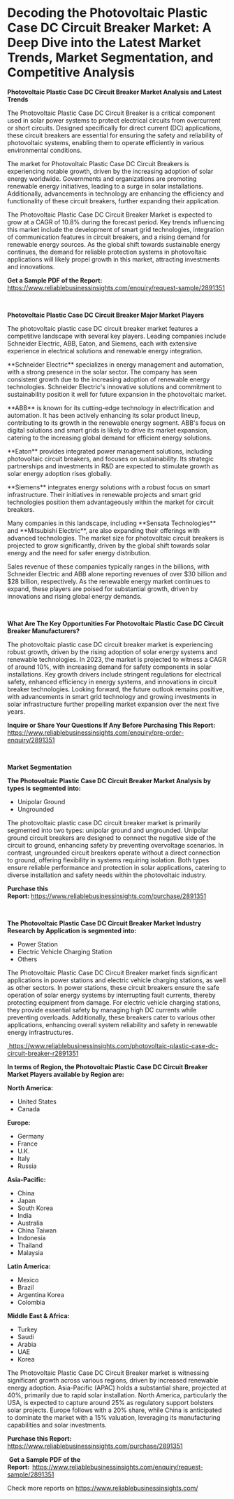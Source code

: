 <p><h1>Decoding the Photovoltaic Plastic Case DC Circuit Breaker Market: A Deep Dive into the Latest Market Trends, Market Segmentation, and Competitive Analysis</h1></p><p><strong>Photovoltaic Plastic Case DC Circuit Breaker Market Analysis and Latest Trends</strong></p>
<p><p>The Photovoltaic Plastic Case DC Circuit Breaker is a critical component used in solar power systems to protect electrical circuits from overcurrent or short circuits. Designed specifically for direct current (DC) applications, these circuit breakers are essential for ensuring the safety and reliability of photovoltaic systems, enabling them to operate efficiently in various environmental conditions.</p><p>The market for Photovoltaic Plastic Case DC Circuit Breakers is experiencing notable growth, driven by the increasing adoption of solar energy worldwide. Governments and organizations are promoting renewable energy initiatives, leading to a surge in solar installations. Additionally, advancements in technology are enhancing the efficiency and functionality of these circuit breakers, further expanding their application.</p><p>The Photovoltaic Plastic Case DC Circuit Breaker Market is expected to grow at a CAGR of 10.8% during the forecast period. Key trends influencing this market include the development of smart grid technologies, integration of communication features in circuit breakers, and a rising demand for renewable energy sources. As the global shift towards sustainable energy continues, the demand for reliable protection systems in photovoltaic applications will likely propel growth in this market, attracting investments and innovations.</p></p>
<p><strong>Get a Sample PDF of the Report:&nbsp;</strong> <a href="https://www.reliablebusinessinsights.com/enquiry/request-sample/2891351?utm_campaign=2735&utm_medium=2&utm_source=Github&utm_content=ia&utm_term=14032025&utm_id=photovoltaic-plastic-case-dc-circuit-breaker">https://www.reliablebusinessinsights.com/enquiry/request-sample/2891351</a></p>
<p>&nbsp;</p>
<p><strong>Photovoltaic Plastic Case DC Circuit Breaker Major Market Players</strong></p>
<p><p>The photovoltaic plastic case DC circuit breaker market features a competitive landscape with several key players. Leading companies include Schneider Electric, ABB, Eaton, and Siemens, each with extensive experience in electrical solutions and renewable energy integration.</p><p>**Schneider Electric** specializes in energy management and automation, with a strong presence in the solar sector. The company has seen consistent growth due to the increasing adoption of renewable energy technologies. Schneider Electric's innovative solutions and commitment to sustainability position it well for future expansion in the photovoltaic market.</p><p>**ABB** is known for its cutting-edge technology in electrification and automation. It has been actively enhancing its solar product lineup, contributing to its growth in the renewable energy segment. ABB's focus on digital solutions and smart grids is likely to drive its market expansion, catering to the increasing global demand for efficient energy solutions.</p><p>**Eaton** provides integrated power management solutions, including photovoltaic circuit breakers, and focuses on sustainability. Its strategic partnerships and investments in R&D are expected to stimulate growth as solar energy adoption rises globally.</p><p>**Siemens** integrates energy solutions with a robust focus on smart infrastructure. Their initiatives in renewable projects and smart grid technologies position them advantageously within the market for circuit breakers.</p><p>Many companies in this landscape, including **Sensata Technologies** and **Mitsubishi Electric**, are also expanding their offerings with advanced technologies. The market size for photovoltaic circuit breakers is projected to grow significantly, driven by the global shift towards solar energy and the need for safer energy distribution.</p><p>Sales revenue of these companies typically ranges in the billions, with Schneider Electric and ABB alone reporting revenues of over $30 billion and $28 billion, respectively. As the renewable energy market continues to expand, these players are poised for substantial growth, driven by innovations and rising global energy demands.</p></p>
<p>&nbsp;</p>
<p><strong>What Are The Key Opportunities For Photovoltaic Plastic Case DC Circuit Breaker Manufacturers?</strong></p>
<p><p>The photovoltaic plastic case DC circuit breaker market is experiencing robust growth, driven by the rising adoption of solar energy systems and renewable technologies. In 2023, the market is projected to witness a CAGR of around 10%, with increasing demand for safety components in solar installations. Key growth drivers include stringent regulations for electrical safety, enhanced efficiency in energy systems, and innovations in circuit breaker technologies. Looking forward, the future outlook remains positive, with advancements in smart grid technology and growing investments in solar infrastructure further propelling market expansion over the next five years.</p></p>
<p><strong>Inquire or Share Your Questions If Any Before Purchasing This Report:</strong> <a href="https://www.reliablebusinessinsights.com/enquiry/pre-order-enquiry/2891351?utm_campaign=2735&utm_medium=2&utm_source=Github&utm_content=ia&utm_term=14032025&utm_id=photovoltaic-plastic-case-dc-circuit-breaker">https://www.reliablebusinessinsights.com/enquiry/pre-order-enquiry/2891351</a></p>
<p>&nbsp;</p>
<p><strong>Market Segmentation</strong></p>
<p><strong>The Photovoltaic Plastic Case DC Circuit Breaker Market Analysis by types is segmented into:</strong></p>
<p><ul><li>Unipolar Ground</li><li>Ungrounded</li></ul></p>
<p><p>The photovoltaic plastic case DC circuit breaker market is primarily segmented into two types: unipolar ground and ungrounded. Unipolar ground circuit breakers are designed to connect the negative side of the circuit to ground, enhancing safety by preventing overvoltage scenarios. In contrast, ungrounded circuit breakers operate without a direct connection to ground, offering flexibility in systems requiring isolation. Both types ensure reliable performance and protection in solar applications, catering to diverse installation and safety needs within the photovoltaic industry.</p></p>
<p><strong>Purchase this Report:&nbsp;</strong><a href="https://www.reliablebusinessinsights.com/purchase/2891351?utm_campaign=2735&utm_medium=2&utm_source=Github&utm_content=ia&utm_term=14032025&utm_id=photovoltaic-plastic-case-dc-circuit-breaker">https://www.reliablebusinessinsights.com/purchase/2891351</a></p>
<p>&nbsp;</p>
<p><strong>The Photovoltaic Plastic Case DC Circuit Breaker Market Industry Research by Application is segmented into:</strong></p>
<p><ul><li>Power Station</li><li>Electric Vehicle Charging Station</li><li>Others</li></ul></p>
<p><p>The Photovoltaic Plastic Case DC Circuit Breaker market finds significant applications in power stations and electric vehicle charging stations, as well as other sectors. In power stations, these circuit breakers ensure the safe operation of solar energy systems by interrupting fault currents, thereby protecting equipment from damage. For electric vehicle charging stations, they provide essential safety by managing high DC currents while preventing overloads. Additionally, these breakers cater to various other applications, enhancing overall system reliability and safety in renewable energy infrastructures.</p></p>
<p><a href="https://www.reliablebusinessinsights.com/photovoltaic-plastic-case-dc-circuit-breaker-r2891351?utm_campaign=2735&utm_medium=2&utm_source=Github&utm_content=ia&utm_term=14032025&utm_id=photovoltaic-plastic-case-dc-circuit-breaker">&nbsp;https://www.reliablebusinessinsights.com/photovoltaic-plastic-case-dc-circuit-breaker-r2891351</a></p>
<p><strong>In terms of Region, the Photovoltaic Plastic Case DC Circuit Breaker Market Players available by Region are:</strong></p>
<p>
    <p> <strong> North America: </strong>
        <ul>
            <li>United States</li>
            <li>Canada</li>
        </ul>
        </p> 
    <p> <strong> Europe: </strong>
        <ul>
            <li>Germany</li>
            <li>France</li>
            <li>U.K.</li>
            <li>Italy</li>
            <li>Russia</li>
        </ul>
        </p> 
    <p> <strong> Asia-Pacific: </strong>
        <ul>
            <li>China</li>
            <li>Japan</li>
            <li>South Korea</li>
            <li>India</li>
            <li>Australia</li>
            <li>China Taiwan</li>
            <li>Indonesia</li>
            <li>Thailand</li>
            <li>Malaysia</li>
        </ul>
        </p> 
    <p> <strong> Latin America: </strong>
        <ul>
            <li>Mexico</li>
            <li>Brazil</li>
            <li>Argentina Korea</li>
            <li>Colombia</li>
        </ul>
        </p> 
    <p> <strong> Middle East & Africa: </strong>
        <ul>
            <li>Turkey</li>
            <li>Saudi</li>
            <li>Arabia</li>
            <li>UAE</li>
            <li>Korea</li>
        </ul>
    </p>
    </p>
<p><p>The Photovoltaic Plastic Case DC Circuit Breaker market is witnessing significant growth across various regions, driven by increased renewable energy adoption. Asia-Pacific (APAC) holds a substantial share, projected at 40%, primarily due to rapid solar installation. North America, particularly the USA, is expected to capture around 25% as regulatory support bolsters solar projects. Europe follows with a 20% share, while China is anticipated to dominate the market with a 15% valuation, leveraging its manufacturing capabilities and solar investments.</p></p>
<p><strong>Purchase this Report: </strong><a href="https://www.reliablebusinessinsights.com/purchase/2891351?utm_campaign=2735&utm_medium=2&utm_source=Github&utm_content=ia&utm_term=14032025&utm_id=photovoltaic-plastic-case-dc-circuit-breaker">https://www.reliablebusinessinsights.com/purchase/2891351</a></p>
<p>&nbsp;<strong>Get a Sample PDF of the Report:&nbsp;&nbsp;</strong><a href="https://www.reliablebusinessinsights.com/enquiry/request-sample/2891351?utm_campaign=2735&utm_medium=2&utm_source=Github&utm_content=ia&utm_term=14032025&utm_id=photovoltaic-plastic-case-dc-circuit-breaker">https://www.reliablebusinessinsights.com/enquiry/request-sample/2891351</a></p>
<p><strong></strong></p>
<p>Check more reports on <a href="https://www.reliablebusinessinsights.com/?utm_campaign=2735&utm_medium=2&utm_source=Github&utm_content=ia&utm_term=14032025&utm_id=photovoltaic-plastic-case-dc-circuit-breaker">https://www.reliablebusinessinsights.com/</a></p>
